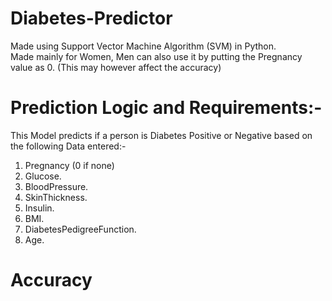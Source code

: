 # Diabetes-Predictor
Made using Support Vector Machine Algorithm (SVM) in Python.  
Made mainly for Women, Men can also use it by putting the Pregnancy value as 0. (This may however affect the accuracy)   
# Prediction Logic and Requirements:-  
This Model predicts if a person is Diabetes Positive or Negative based on the following Data entered:-   
1) Pregnancy (0 if none)   
2) Glucose.  
3) BloodPressure.  
4) SkinThickness. 
5) Insulin.  
6) BMI.  
7) DiabetesPedigreeFunction.  
8) Age.  
# Accuracy    

